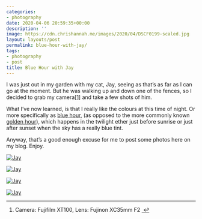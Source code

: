 ```yaml
---
categories:
- photography
date: 2020-04-06 20:59:35+00:00
description: ''
image: https://cdn.chrishannah.me/images/2020/04/DSCF0199-scaled.jpg
layout: layouts/post
permalink: blue-hour-with-jay/
tags:
- photography
- post
title: Blue Hour with Jay
---
```


<p>I was just out in my garden with my cat, Jay, seeing as that’s as far as I can go at the moment. But he was walking up and down one of the fences, so I decided to grab my camera<a href="1" id="fnref:1" title="see footnote" class="footnote">[1]</a> and take a few shots of him.</p>
<p>What I’ve now learned, is that I really like the colours at this time of night. Or more specifically as <a href="https://en.wikipedia.org/wiki/Blue_hour">blue hour</a>, (as opposed to the more commonly known <a href="https://en.wikipedia.org/wiki/Golden_hour_(photography)">golden hour</a>), which happens in the twilight ether just before sunrise or just after sunset when the sky has a really blue tint.</p>
<p>Anyway, that’s a good enough excuse for me to post some photos here on my blog. Enjoy.</p>
<p><a href="https://cdn.chrishannah.me/images/2020/04/DSCF0201-scaled.jpg"><img src="https://cdn.chrishannah.me/images/2020/04/DSCF0201-scaled.jpg" alt="Jay"></a></p>
<p><a href="https://cdn.chrishannah.me/images/2020/04/DSCF0198-scaled.jpg"><img src="https://cdn.chrishannah.me/images/2020/04/DSCF0198-scaled.jpg" alt="Jay"></a></p>
<p><a href="https://cdn.chrishannah.me/images/2020/04/DSCF0200-scaled.jpg"><img src="https://cdn.chrishannah.me/images/2020/04/DSCF0200-scaled.jpg" alt="Jay"></a></p>
<p><a href="https://cdn.chrishannah.me/images/2020/04/DSCF0202-scaled.jpg"><img src="https://cdn.chrishannah.me/images/2020/04/DSCF0202-scaled.jpg" alt="Jay"></a></p>
<div class="footnotes">
<hr>
<ol>
<li id="fn:1">Camera: Fujifilm XT100, Lens: Fujinon XC35mm F2  <a href="1" title="return to article" class="reversefootnote">&nbsp;↩</a></li>
</ol>
</div>